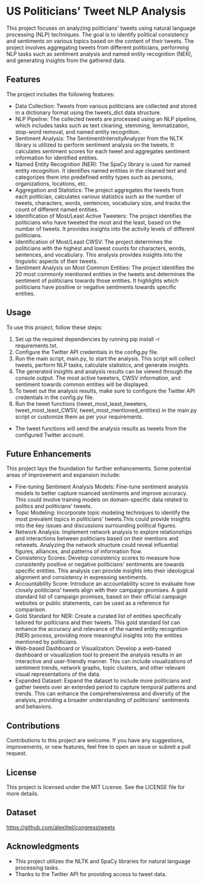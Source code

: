 # US Politicians' Tweet NLP Analysis
This project focuses on analyzing politicians' tweets using natural language processing (NLP) techniques. The goal is to identify political consistency and sentiments on various topics based on the content of their tweets. The project involves aggregating tweets from different politicians, performing NLP tasks such as sentiment analysis and named entity recognition (NER), and generating insights from the gathered data.

## Features
The project includes the following features:

- Data Collection: Tweets from various politicians are collected and stored in a dictionary format using the tweets_dict data structure.
- NLP Pipeline: The collected tweets are processed using an NLP pipeline, which includes tasks such as text cleaning, stemming, lemmatization, stop-word removal, and named entity recognition.
- Sentiment Analysis: The SentimentIntensityAnalyzer from the NLTK library is utilized to perform sentiment analysis on the tweets. It calculates sentiment scores for each tweet and aggregates sentiment information for identified entities.
- Named Entity Recognition (NER): The SpaCy library is used for named entity recognition. It identifies named entities in the cleaned text and categorizes them into predefined entity types such as persons, organizations, locations, etc.
- Aggregation and Statistics: The project aggregates the tweets from each politician, calculates various statistics such as the number of tweets, characters, words, sentences, vocabulary size, and tracks the count of different named entities.
- Identification of Most/Least Active Tweeters: The project identifies the politicians who have tweeted the most and the least, based on the number of tweets. It provides insights into the activity levels of different politicians.
- Identification of Most/Least CWSV: The project determines the politicians with the highest and lowest counts for characters, words, sentences, and vocabulary. This analysis provides insights into the linguistic aspects of their tweets.
- Sentiment Analysis on Most Common Entities: The project identifies the 20 most commonly mentioned entities in the tweets and determines the sentiment of politicians towards those entities. It highlights which politicians have positive or negative sentiments towards specific entities.

## Usage
To use this project, follow these steps:
1. Set up the required dependencies by running pip install -r requirements.txt.
2. Configure the Twitter API credentials in the config.py file.
3. Run the main script, main.py, to start the analysis. This script will collect tweets, perform NLP tasks, calculate statistics, and generate insights.
4. The generated insights and analysis results can be viewed through the console output. The most active tweeters, CWSV information, and sentiment towards common entities will be displayed.
5. To tweet out the analysis results, make sure to configure the Twitter API credentials in the config.py file.
6. Run the tweet functions (tweet_most_least_tweeters, tweet_most_least_CWSV, tweet_most_mentioned_entities) in the main.py script or customize them as per your requirements.
 -  The tweet functions will send the analysis results as tweets from the configured Twitter account.

## Future Enhancements
This project lays the foundation for further enhancements. Some potential areas of improvement and expansion include:

- Fine-tuning Sentiment Analysis Models: Fine-tune sentiment analysis models to better capture nuanced sentiments and improve accuracy. This could involve training models on domain-specific data related to politics and politicians' tweets.
- Topic Modeling: Incorporate topic modeling techniques to identify the most prevalent topics in politicians' tweets.This could provide insights into the key issues and discussions surrounding political figures.
- Network Analysis: Implement network analysis to explore relationships and interactions between politicians based on their mentions and retweets. Analyzing the network structure could reveal influential figures, alliances, and patterns of information flow.
- Consistency Scores: Develop consistency scores to measure how consistently positive or negative politicians' sentiments are towards specific entities. This analysis can provide insights into their ideological alignment and consistency in expressing sentiments.
- Accountability Score: Introduce an accountability score to evaluate how closely politicians' tweets align with their campaign promises. A gold standard list of campaign promises, based on their official campaign websites or public statements, can be used as a reference for comparison.
- Gold Standard for NER: Create a curated list of entities specifically tailored for politicians and their tweets. This gold standard list can enhance the accuracy and relevance of the named entity recognition (NER) process, providing more meaningful insights into the entities mentioned by politicians.
- Web-based Dashboard or Visualization: Develop a web-based dashboard or visualization tool to present the analysis results in an interactive and user-friendly manner. This can include visualizations of sentiment trends, network graphs, topic clusters, and other relevant visual representations of the data.
- Expanded Dataset: Expand the dataset to include more politicians and gather tweets over an extended period to capture temporal patterns and trends. This can enhance the comprehensiveness and diversity of the analysis, providing a broader understanding of politicians' sentiments and behaviors.

## Contributions
Contributions to this project are welcome. If you have any suggestions, improvements, or new features, feel free to open an issue or submit a pull request.

## License
This project is licensed under the MIT License. See the LICENSE file for more details.

## Dataset
https://github.com/alexlitel/congresstweets

## Acknowledgments
- This project utilizes the NLTK and SpaCy libraries for natural language processing tasks.
- Thanks to the Twitter API for providing access to tweet data.
